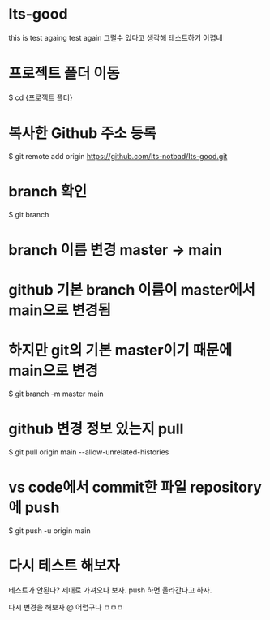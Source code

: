 # Its-good
this is test againg 
test again
그럴수 있다고 생각해 테스트하기 어렵네
# 프로젝트 폴더 이동
$ cd {프로젝트 폴더}

# 복사한 Github 주소 등록
$ git remote add origin https://github.com/Its-notbad/Its-good.git

# branch 확인
$ git branch

# branch 이름 변경 master -> main 
# github 기본 branch 이름이 master에서 main으로 변경됨
# 하지만 git의 기본 master이기 때문에 main으로 변경
$ git branch -m master main

# github 변경 정보 있는지 pull
$ git pull origin main --allow-unrelated-histories

# vs code에서 commit한 파일 repository에 push
$ git push -u origin main

# 다시 테스트 해보자
테스트가 안된다?
제대로 가져오나 보자.
push 하면 올라간다고 하자.

다시 변경을 해보자
@ 어렵구나
ㅁㅁㅁ